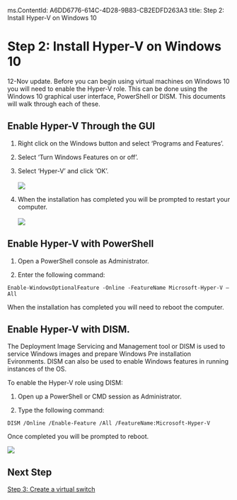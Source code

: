 ms.ContentId: A6DD6776-614C-4D28-9B83-CB2EDFD263A3
title: Step 2: Install Hyper-V on Windows 10

# Step 2: Install Hyper-V on Windows 10

12-Nov update. Before you can begin using virtual machines on Windows 10 you will need to enable the Hyper-V role. This can be done using the Windows 10 graphical user interface, PowerShell or DISM. This documents will walk through each of these.

## Enable Hyper-V Through the GUI

1. Right click on the Windows button and select ‘Programs and Features’.

2. Select ‘Turn Windows Features on or off’.

3. Select ‘Hyper-V’ and click ‘OK’.  
<br />![](media/enable_role_upd.png)

4. When the installation has completed you will be prompted to restart your computer.  
<br />![](media/restart_upd.png)

## Enable Hyper-V with PowerShell

1. Open a PowerShell console as Administrator.

2. Enter the following command:

`Enable-WindowsOptionalFeature -Online -FeatureName Microsoft-Hyper-V –All`

When the installation has completed you will need to reboot the computer.

## Enable Hyper-V with DISM.

The Deployment Image Servicing and Management tool or DISM is used to service Windows images and prepare Windows Pre installation Evironments. DISM can also be used to enable Windows features in running instances of the OS.

To enable the Hyper-V role using DISM:

1. Open up a PowerShell or CMD session as Administrator.

2. Type the following command:

`DISM /Online /Enable-Feature /All /FeatureName:Microsoft-Hyper-V`

Once completed you will be prompted to reboot.

![](media/dism_upd.png)


## Next Step

[Step 3: Create a virtual switch](walkthrough_virtual_switch.md)



<!--HONumber=Jan16_HO1-->

